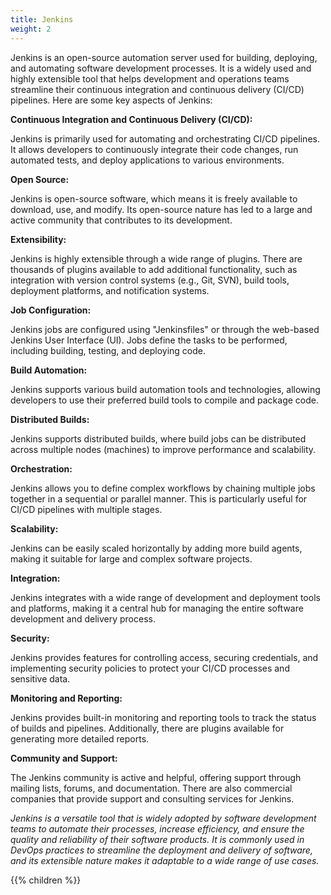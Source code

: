 ```yaml
---
title: Jenkins 
weight: 2
---
```


Jenkins is an open-source automation server used for building, deploying, and automating software development processes. It is a widely used and highly extensible tool that helps development and operations teams streamline their continuous integration and continuous delivery (CI/CD) pipelines. Here are some key aspects of Jenkins:

**Continuous Integration and Continuous Delivery (CI/CD):** 

Jenkins is primarily used for automating and orchestrating CI/CD pipelines. It allows developers to continuously integrate their code changes, run automated tests, and deploy applications to various environments.

**Open Source:** 

Jenkins is open-source software, which means it is freely available to download, use, and modify. Its open-source nature has led to a large and active community that contributes to its development.

**Extensibility:** 

Jenkins is highly extensible through a wide range of plugins. There are thousands of plugins available to add additional functionality, such as integration with version control systems (e.g., Git, SVN), build tools, deployment platforms, and notification systems.

**Job Configuration:** 

Jenkins jobs are configured using "Jenkinsfiles" or through the web-based Jenkins User Interface (UI). Jobs define the tasks to be performed, including building, testing, and deploying code.

**Build Automation:** 

Jenkins supports various build automation tools and technologies, allowing developers to use their preferred build tools to compile and package code.

**Distributed Builds:** 

Jenkins supports distributed builds, where build jobs can be distributed across multiple nodes (machines) to improve performance and scalability.

**Orchestration:**

 Jenkins allows you to define complex workflows by chaining multiple jobs together in a sequential or parallel manner. This is particularly useful for CI/CD pipelines with multiple stages.

**Scalability:** 

Jenkins can be easily scaled horizontally by adding more build agents, making it suitable for large and complex software projects.

**Integration:** 

Jenkins integrates with a wide range of development and deployment tools and platforms, making it a central hub for managing the entire software development and delivery process.

**Security:** 

Jenkins provides features for controlling access, securing credentials, and implementing security policies to protect your CI/CD processes and sensitive data.

**Monitoring and Reporting:** 

Jenkins provides built-in monitoring and reporting tools to track the status of builds and pipelines. Additionally, there are plugins available for generating more detailed reports.

**Community and Support:**

 The Jenkins community is active and helpful, offering support through mailing lists, forums, and documentation. There are also commercial companies that provide support and consulting services for Jenkins.

*Jenkins is a versatile tool that is widely adopted by software development teams to automate their processes, increase efficiency, and ensure the quality and reliability of their software products. It is commonly used in DevOps practices to streamline the deployment and delivery of software, and its extensible nature makes it adaptable to a wide range of use cases.*
 


{{% children  %}}












